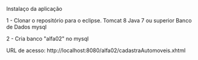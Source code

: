 Instalaço da aplicação

1 - Clonar o repositório para o eclipse.
 Tomcat 8
 Java 7 ou superior
 Banco de Dados mysql

2 - Cria banco "alfa02" no mysql

URL de acesso:
http://localhost:8080/alfa02/cadastraAutomoveis.xhtml
